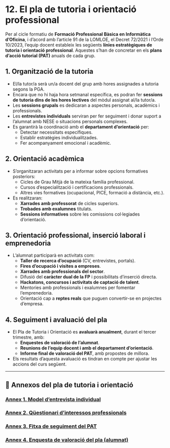 
# 12. El pla de tutoria i orientació professional

Per al cicle formatiu de **Formació Professional Bàsica en Informàtica d’Oficina**, i d’acord amb l’article 91 de la LOMLOE, el Decret 72/2021 i l’Orde 10/2023, l’equip docent estableix les següents **línies estratègiques de tutoria i orientació professional**. Aquestes s’han de concretar en els **plans d’acció tutorial (PAT)** anuals de cada grup.

## 1. Organització de la tutoria

- El/la tutor/a serà un/a docent del grup amb hores assignades a tutoria segons la PGA.
- Encara que no hi haja hora setmanal específica, es podran fer **sessions de tutoria dins de les hores lectives** del mòdul assignat al/la tutor/a.
- Les **sessions grupals** es dedicaran a aspectes personals, acadèmics i professionals.
- Les **entrevistes individuals** serviran per fer seguiment i donar suport a l’alumnat amb NESE o situacions personals complexes.
- Es garantirà la coordinació amb el **departament d’orientació** per:
  - Detectar necessitats específiques.
  - Establir estratègies individualitzades.
  - Fer acompanyament emocional i acadèmic.

## 2. Orientació acadèmica

- S’organitzaran activitats per a informar sobre opcions formatives posteriors:
  - Cicles de Grau Mitjà de la mateixa família professional.
  - Cursos d’especialització i certificacions professionals.
  - Altres vies formatives (ocupacional, PICE, formació a distància, etc.).
- Es realitzaran:
  - **Xarrades amb professorat** de cicles superiors.
  - **Trobades amb exalumnes** titulats.
  - **Sessions informatives** sobre les comissions col·legiades d’orientació.

## 3. Orientació professional, inserció laboral i emprenedoria

- L’alumnat participarà en activitats com:
  - **Taller de recerca d’ocupació** (CV, entrevistes, portals).
  - **Fires d’ocupació i visites a empreses**.
  - **Xarrades amb professionals del sector**.
  - Difusió del **caràcter dual de la FP** i possibilitats d’inserció directa.
  - **Hackatons, concursos i activitats de captació de talent**.
  - Mentories amb professionals i exalumnes per fomentar l’emprenedoria.
  - Orientació cap a **reptes reals** que puguen convertir-se en projectes d’empresa.

## 4. Seguiment i avaluació del pla

- El Pla de Tutoria i Orientació es **avaluarà anualment**, durant el tercer trimestre, amb:
  - **Enquestes de valoració de l’alumnat**.
  - **Reunions de l’equip docent i amb el departament d’orientació**.
  - **Informe final de valoració del PAT**, amb propostes de millora.
- Els resultats d’aquesta avaluació es tindran en compte per ajustar les accions del curs següent.

---

## 📎 Annexos del pla de tutoria i orientació

### [Annex 1. Model d’entrevista individual](annexos/Annex1-Entrevista.md)
### [Annex 2. Qüestionari d’interessos professionals](annexos/Annex2-Interessos.md)
### [Annex 3. Fitxa de seguiment del PAT](annexos/Annex3-SeguimentPAT.md)
### [Annex 4. Enquesta de valoració del pla (alumnat)](annexos/Annex4-EnquestaAlumnat.md)
